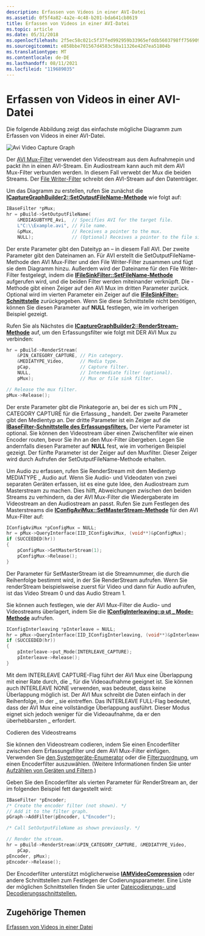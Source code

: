 ```yaml
---
description: Erfassen von Videos in einer AVI-Datei
ms.assetid: 0f5f4a82-4a2e-4c48-b201-bda641cb8619
title: Erfassen von Videos in einer AVI-Datei
ms.topic: article
ms.date: 05/31/2018
ms.openlocfilehash: 2f5ec58c021c5f37fed992959b33965efddb5603798ff756909879d307bca1f5
ms.sourcegitcommit: e858bbe701567d4583c50a11326e42d7ea51804b
ms.translationtype: MT
ms.contentlocale: de-DE
ms.lasthandoff: 08/11/2021
ms.locfileid: "119689035"
---
```

# <a name="capturing-video-to-an-avi-file"></a>Erfassen von Videos in einer AVI-Datei

Die folgende Abbildung zeigt das einfachste mögliche Diagramm zum Erfassen von Videos in einer AVI-Datei.

![Avi Video Capture Graph](images/vidcap02.png)

Der [AVI Mux-Filter](avi-mux-filter.md) verwendet den Videostream aus dem Aufnahmepin und packt ihn in einen AVI-Stream. Ein Audiostream kann auch mit dem AVI Mux-Filter verbunden werden. In diesem Fall verwebt der Mux die beiden Streams. Der [File Writer-Filter](file-writer-filter.md) schreibt den AVI-Stream auf den Datenträger.

Um das Diagramm zu erstellen, rufen Sie zunächst die [**ICaptureGraphBuilder2::SetOutputFileName-Methode**](/windows/desktop/api/Strmif/nf-strmif-icapturegraphbuilder2-setoutputfilename) wie folgt auf:


```C++
IBaseFilter *pMux;
hr = pBuild->SetOutputFileName(
    &MEDIASUBTYPE_Avi,  // Specifies AVI for the target file.
    L"C:\\Example.avi", // File name.
    &pMux,              // Receives a pointer to the mux.
    NULL);              // (Optional) Receives a pointer to the file sink.
```



Der erste Parameter gibt den Dateityp an – in diesem Fall AVI. Der zweite Parameter gibt den Dateinamen an. Für AVI erstellt die SetOutputFileName-Methode den AVI Mux-Filter und den File Writer-Filter zusammen und fügt sie dem Diagramm hinzu. Außerdem wird der Dateiname für den File Writer-Filter festgelegt, indem die [**IFileSinkFilter::SetFileName-Methode**](/windows/desktop/api/Strmif/nf-strmif-ifilesinkfilter-setfilename) aufgerufen wird, und die beiden Filter werden miteinander verknüpft. Die -Methode gibt einen Zeiger auf den AVI Mux im dritten Parameter zurück. Optional wird im vierten Parameter ein Zeiger auf die [**IFileSinkFilter-Schnittstelle**](/windows/desktop/api/Strmif/nn-strmif-ifilesinkfilter) zurückgegeben. Wenn Sie diese Schnittstelle nicht benötigen, können Sie diesen Parameter auf **NULL** festlegen, wie im vorherigen Beispiel gezeigt.

Rufen Sie als Nächstes die [**ICaptureGraphBuilder2::RenderStream-Methode**](/windows/desktop/api/Strmif/nf-strmif-icapturegraphbuilder2-renderstream) auf, um den Erfassungsfilter wie folgt mit DER AVI Mux zu verbinden:


```C++
hr = pBuild->RenderStream(
    &PIN_CATEGORY_CAPTURE, // Pin category.
    &MEDIATYPE_Video,      // Media type.
    pCap,                  // Capture filter.
    NULL,                  // Intermediate filter (optional).
    pMux);                 // Mux or file sink filter.

// Release the mux filter.
pMux->Release();
```



Der erste Parameter gibt die Pinkategorie an, bei der es sich um PIN \_ CATEGORY CAPTURE für die Erfassung \_ handelt. Der zweite Parameter gibt den Medientyp an. Der dritte Parameter ist ein Zeiger auf die [**IBaseFilter-Schnittstelle des Erfassungsfilters.**](/windows/desktop/api/Strmif/nn-strmif-ibasefilter) Der vierte Parameter ist optional. Sie können den Videostream über einen Zwischenfilter wie einen Encoder routen, bevor Sie ihn an den Mux-Filter übergeben. Legen Sie andernfalls diesen Parameter auf **NULL** fest, wie im vorherigen Beispiel gezeigt. Der fünfte Parameter ist der Zeiger auf den Muxfilter. Dieser Zeiger wird durch Aufrufen der SetOutputFileName-Methode erhalten.

Um Audio zu erfassen, rufen Sie RenderStream mit dem Medientyp MEDIATYPE \_ Audio auf. Wenn Sie Audio- und Videodaten von zwei separaten Geräten erfassen, ist es eine gute Idee, den Audiostream zum Masterstream zu machen. Dies hilft, Abweichungen zwischen den beiden Streams zu verhindern, da der AVI Mux-Filter die Wiedergaberate im Videostream an den Audiostream an passt. Rufen Sie zum Festlegen des Masterstreams die [**IConfigAviMux::SetMasterStream-Methode**](/windows/desktop/api/Strmif/nf-strmif-iconfigavimux-setmasterstream) für den AVI Mux-Filter auf:


```C++
IConfigAviMux *pConfigMux = NULL;
hr = pMux->QueryInterface(IID_IConfigAviMux, (void**)&pConfigMux);
if (SUCCEEDED(hr))
{
    pConfigMux->SetMasterStream(1);
    pConfigMux->Release();
}
```



Der Parameter für SetMasterStream ist die Streamnummer, die durch die Reihenfolge bestimmt wird, in der Sie RenderStream aufrufen. Wenn Sie renderStream beispielsweise zuerst für Video und dann für Audio aufrufen, ist das Video Stream 0 und das Audio Stream 1.

Sie können auch festlegen, wie der AVI Mux-Filter die Audio- und Videostreams überlagert, indem Sie die [**IConfigInterleaving::p ut \_ Mode-Methode**](/windows/desktop/api/Strmif/nf-strmif-iconfiginterleaving-put_mode) aufrufen.


```C++
IConfigInterleaving *pInterleave = NULL;
hr = pMux->QueryInterface(IID_IConfigInterleaving, (void**)&pInterleave);
if (SUCCEEDED(hr))
{
    pInterleave->put_Mode(INTERLEAVE_CAPTURE);
    pInterleave->Release();
}
```



Mit dem INTERLEAVE CAPTURE-Flag führt der AVI Mux eine Überlappung mit einer Rate durch, die \_ für die Videoaufnahme geeignet ist. Sie können auch INTERLEAVE NONE verwenden, was bedeutet, dass keine Überlappung möglich ist. Der AVI Mux schreibt die Daten einfach in der Reihenfolge, in der \_ sie eintreffen. Das INTERLEAVE FULL-Flag bedeutet, dass der AVI Mux eine vollständige Überlappung ausführt. Dieser Modus eignet sich jedoch weniger für die Videoaufnahme, da er den überhebbarsten \_ erfordert.

Codieren des Videostreams

Sie können den Videostream codieren, indem Sie einen Encoderfilter zwischen dem Erfassungsfilter und dem AVI Mux-Filter einfügen. Verwenden Sie [den Systemgeräte-Enumerator](system-device-enumerator.md) oder die [Filterzuordnung,](filter-mapper.md) um einen Encoderfilter auszuwählen. (Weitere Informationen finden Sie unter [Aufzählen von Geräten und Filtern](enumerating-devices-and-filters.md).)

Geben Sie den Encoderfilter als vierten Parameter für RenderStream an, der im folgenden Beispiel fett dargestellt wird:


```C++
IBaseFilter *pEncoder;
/* Create the encoder filter (not shown). */
// Add it to the filter graph.
pGraph->AddFilter(pEncoder, L"Encoder");

/* Call SetOutputFileName as shown previously. */

// Render the stream.
hr = pBuild->RenderStream(&PIN_CATEGORY_CAPTURE, &MEDIATYPE_Video, 
    pCap, 
pEncoder, pMux);
pEncoder->Release();
```



Der Encoderfilter unterstützt möglicherweise [**IAMVideoCompression**](/windows/desktop/api/Strmif/nn-strmif-iamvideocompression) oder andere Schnittstellen zum Festlegen der Codierungsparameter. Eine Liste der möglichen Schnittstellen finden Sie unter [Dateicodierungs- und Decodierungsschnittstellen.](file-encoding-and-decoding-interfaces.md)

## <a name="related-topics"></a>Zugehörige Themen

<dl> <dt>

[Erfassen von Videos in einer Datei](capturing-video-to-a-file.md)
</dt> </dl>

 

 



